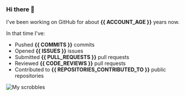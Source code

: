 ### Hi there 👋

I've been working on GitHub for about **{{ ACCOUNT_AGE }}** years now.

In that time I've:

- Pushed **{{ COMMITS }}** commits
- Opened **{{ ISSUES }}** issues
- Submitted **{{ PULL_REQUESTS }}** pull requests
- Reviewed **{{ CODE_REVIEWS }}** pull requests
- Contributed to **{{ REPOSITORIES_CONTRIBUTED_TO }}** public repositories


![My scrobbles](https://www.last.fm/user/dotdub)
<!-- https://www.last.fm/user/dotdub/library/albums?from=2025-03-12&to={{ TODAY_DATE }} -->


<!-- [![GitHub Streak](https://streak-stats.demolab.com?user=darynwhite&theme=dark&hide_border=true&date_format=%5BY.%5Dn.j&background=45%2C192ED0%2C000000)](https://git.io/streak-stats) -->
